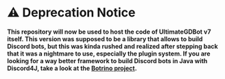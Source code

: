 # ⚠️ Deprecation Notice

**This repository will now be used to host the code of UltimateGDBot v7 itself. This version was supposed to be a library that allows to build Discord bots, but this was kinda rushed and realized after stepping back that it was a nightmare to use, especially the plugin system. If you are looking for a way better framework to build Discord bots in Java with Discord4J, take a look at the [Botrino project](https://botrino.alex1304.com).**
